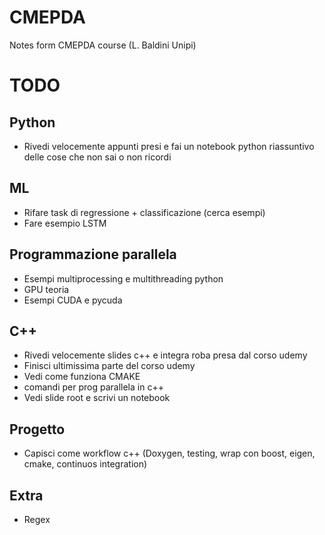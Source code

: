 # CMEPDA
Notes form CMEPDA course (L. Baldini Unipi)

# TODO

## Python

- Rivedi velocemente appunti presi e fai un notebook python riassuntivo delle cose che non sai o non ricordi

## ML

- Rifare task di regressione + classificazione (cerca esempi)
- Fare esempio LSTM

## Programmazione parallela

- Esempi multiprocessing e multithreading python
- GPU teoria
- Esempi CUDA e pycuda

## C++

- Rivedi velocemente slides c++ e integra roba presa dal corso udemy
- Finisci ultimissima parte del corso udemy
- Vedi come funziona CMAKE
- comandi per prog parallela in c++
- Vedi slide root e scrivi un notebook

## Progetto

- Capisci come workflow c++ (Doxygen, testing, wrap con boost, eigen, cmake, continuos integration)

## Extra

- Regex
